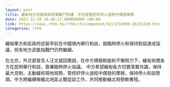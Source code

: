 ```yaml
---
layout: post
title: 緬甸地方武裝與政府軍戰鬥持續　中方促管控好停火過程中偶發摩擦
date: 2023-12-20 16:46:17.000000000 +08:00
link: https://news.rthk.hk/rthk/ch/component/k2/1733099-20231220.htm
categories: rthk
---
```


緬甸軍方和反政府武裝早前在中國境內舉行和談，就臨時停火和保持對話達成協議，但有地方武裝指戰鬥仍然繼續。

在北京，外交部發言人汪文斌回應說，在中方積極斡旋和不懈努力下，緬甸有關各方在昆明舉行和談，簽署臨時停火協議。 中方希望緬甸各方切實落實共識，保持最大克制，主動緩和現地局勢，管控好停火過程中偶發的摩擦，保持停火和談勢頭。中方將繼續做緬北地區止戰促談工作，共同推動緬北局勢軟著陸。
